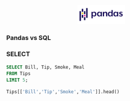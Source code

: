 <p align=center><img src='Pandas.png' width=25%></p>

### Pandas vs SQL

### SELECT

```SQL
SELECT Bill, Tip, Smoke, Meal
FROM Tips
LIMIT 5;
```

```Python
Tips[['Bill','Tip','Smoke','Meal']].head()
```

